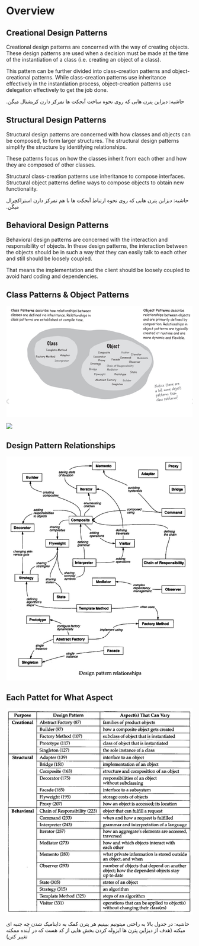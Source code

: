 # Overview

## Creational Design Patterns

Creational design patterns are concerned with the way of creating objects. These design patterns are used when a decision must be made at the time of the instantiation of a class (i.e. creating an object of a class).

This pattern can be further divided into class-creation patterns and object-creational patterns. While class-creation patterns use inheritance effectively in the instantiation process, object-creation patterns use delegation effectively to get the job done.

<span dir="rtl">حاشیه: دیزاین پترن هایی که روی نحوه ساخت آبجکت ها تمرکز دارن کریشنال میگن.</span>

## Structural Design Patterns

Structural design patterns are concerned with how classes and objects can be composed, to form larger structures. The structural design patterns simplify the structure by identifying relationships.

These patterns focus on how the classes inherit from each other and how they are composed of other classes.

Structural class-creation patterns use inheritance to compose interfaces. Structural object patterns define ways to compose objects to obtain new functionality.

<span dir="rtl">حاشیه: دیزاین پترن هایی که روی نحوه ارتباط آبجکت ها با هم تمرکز دارن استراکچرال میگن.</span>

## Behavioral Design Patterns

Behavioral design patterns are concerned with the interaction and responsibility of objects. In these design patterns, the interaction between the objects should be in such a way that they can easily talk to each other and still should be loosely coupled.

That means the implementation and the client should be loosely coupled to avoid hard coding and dependencies.

## Class Patterns & Object Patterns

![](_overview/image2.png)

<img src="image4.jpg" style="width:5.96361in" />

## Design Pattern Relationships

![](_overview/image1.jpg)

## Each Pattet for What Aspect

![](_overview/image3.jpg)

<span dir="rtl">حاشیه: در جدول بالا به راحتی میتونیم ببینیم هر پترن کمک به داینامیک شدن چه جنبه ای میکنه (هدف از دیزاین پترن ها ایزوله کردن بخش هایی از کد هست که در آینده ممکنه تغییر کنن)</span>
